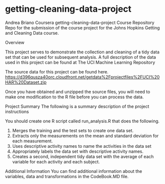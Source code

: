 # getting-cleaning-data-project
Andrea Briano
Coursera getting-cleaning-data-project Course Repository
Repo for the submission of the course project for the Johns Hopkins Getting and Cleaning Data course.

Overview

This project serves to demonstrate the collection and cleaning of a tidy data set that can be used for subsequent analysis.
A full description of the data used in this project can be found at The UCI Machine Learning Repository

The source data for this project can be found here.
https://d396qusza40orc.cloudfront.net/getdata%2Fprojectfiles%2FUCI%20HAR%20Dataset.zip 

Once you have obtained and unzipped the source files, 
you will need to make one modification to the R file before you can process the data.

Project Summary
The following is a summary description of the project instructions

You should create one R script called run_analysis.R that does the following. 
1. Merges the training and the test sets to create one data set. 
2. Extracts only the measurements on the mean and standard deviation for each measurement.
3. Uses descriptive activity names to name the activities in the data set
4. Appropriately labels the data set with descriptive activity names.
5. Creates a second, independent tidy data set with the average of each variable for each activity and each subject.

Additional Information
You can find additional information about the variables, data and transformations in the CodeBook.MD file.

